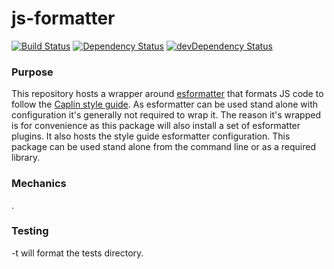 # js-formatter
[![Build Status](https://secure.travis-ci.org/briandipalma/js-formatter.png)](http://travis-ci.org/briandipalma/js-formatter)
[![Dependency Status](https://david-dm.org/briandipalma/js-formatter.png)](https://david-dm.org/briandipalma/js-formatter)
[![devDependency Status](https://david-dm.org/briandipalma/js-formatter/dev-status.svg)](https://david-dm.org/briandipalma/js-formatter#info=devDependencies)

### Purpose

This repository hosts a wrapper around [esformatter](https://github.com/millermedeiros/esformatter/) that formats JS
code to follow the [Caplin style guide](https://github.com/caplin/StyleGuide). As esformatter can be used stand alone
with configuration it's generally not required to wrap it. The reason it's wrapped is for convenience as this package
will also install a set of esformatter plugins. It also hosts the style guide esformatter configuration. This package
can be used stand alone from the command line or as a required library.

### Mechanics

.

### Testing


-t will format the tests directory.
